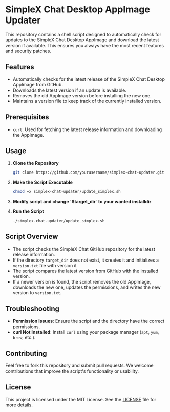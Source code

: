 # SimpleX Chat Desktop AppImage Updater

This repository contains a shell script designed to automatically check for updates to the SimpleX Chat Desktop AppImage and download the latest version if available. This ensures you always have the most recent features and security patches.

## Features

- Automatically checks for the latest release of the SimpleX Chat Desktop AppImage from GitHub.
- Downloads the latest version if an update is available.
- Removes the old AppImage version before installing the new one.
- Maintains a version file to keep track of the currently installed version.

## Prerequisites

- `curl`: Used for fetching the latest release information and downloading the AppImage.

## Usage

1. **Clone the Repository**
   ```bash
   git clone https://github.com/yourusername/simplex-chat-updater.git
   ```

2. **Make the Script Executable**
   ```bash
   chmod +x simplex-chat-updater/update_simplex.sh
   ```
   
3. **Modify script and change ´$target_dir´ to your wanted installdir**


3. **Run the Script**
   ```bash
   ./simplex-chat-updater/update_simplex.sh
   ```

## Script Overview

- The script checks the SimpleX Chat GitHub repository for the latest release information.
- If the directory `target_dir` does not exist, it creates it and initializes a `version.txt` file with version `0`.
- The script compares the latest version from GitHub with the installed version.
- If a newer version is found, the script removes the old AppImage, downloads the new one, updates the permissions, and writes the new version to `version.txt`.

## Troubleshooting

- **Permission Issues**: Ensure the script and the directory have the correct permissions.
- **curl Not Installed**: Install `curl` using your package manager (`apt`, `yum`, `brew`, etc.).

## Contributing

Feel free to fork this repository and submit pull requests. We welcome contributions that improve the script's functionality or usability.

## License

This project is licensed under the MIT License. See the [LICENSE](LICENSE) file for more details.
